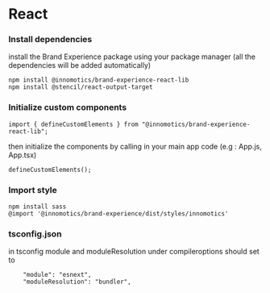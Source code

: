 # React

### Install dependencies

install the Brand Experience package using your package manager (all the dependencies will be added automatically)

```
npm install @innomotics/brand-experience-react-lib
npm install @stencil/react-output-target
```

### Initialize custom components

```
import { defineCustomElements } from "@innomotics/brand-experience-react-lib";
```

then initialize the components by calling in your main app code (e.g : App.js, App.tsx)

```
defineCustomElements();
```

### Import style

```
npm install sass
@import '@innomotics/brand-experience/dist/styles/innomotics'
```

### tsconfig.json

in tsconfig module and moduleResolution under compileroptions should set to

```
    "module": "esnext",
    "moduleResolution": "bundler",
```
